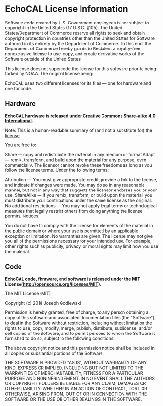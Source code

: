 EchoCAL License Information
============================

Software code created by U.S. Government employees is not subject to copyright in the United States (17 U.S.C. §105). 
The United States/Department of Commerce reserve all rights to seek and obtain copyright protection in countries other 
than the United States for Software authored in its entirety by the Department of Commerce. To this end, the Department 
of Commerce hereby grants to Recipient a royalty-free, nonexclusive license to use, copy, and create derivative works of 
the Software outside of the United States.

This license does not supercede the license for this software prior to being forked by NOAA.  The original license being:

EchoCAL uses two different licenses for its files — one for hardware and one for code.

Hardware
---------

**EchoCAL hardware is released under [Creative Commons Share-alike 4.0 International](http://creativecommons.org/licenses/by-sa/4.0/).**

Note: This is a human-readable summary of (and not a substitute for) the [license](http://creativecommons.org/licenses/by-sa/4.0/legalcode).

You are free to:

Share — copy and redistribute the material in any medium or format
Adapt — remix, transform, and build upon the material
for any purpose, even commercially.
The licensor cannot revoke these freedoms as long as you follow the license terms.
Under the following terms:

Attribution — You must give appropriate credit, provide a link to the license, and indicate if changes were made. You may do so in any reasonable manner, but not in any way that suggests the licensor endorses you or your use.
ShareAlike — If you remix, transform, or build upon the material, you must distribute your contributions under the same license as the original.
No additional restrictions — You may not apply legal terms or technological measures that legally restrict others from doing anything the license permits.
Notices:

You do not have to comply with the license for elements of the material in the public domain or where your use is permitted by an applicable exception or limitation.
No warranties are given. The license may not give you all of the permissions necessary for your intended use. For example, other rights such as publicity, privacy, or moral rights may limit how you use the material.


Code
--------

**EchoCAL code, firmware, and software is released under the MIT License(http://opensource.org/licenses/MIT).**

The MIT License (MIT)

Copyright (c) 2018 Joseph Godlewski

Permission is hereby granted, free of charge, to any person obtaining a copy
of this software and associated documentation files (the "Software"), to deal
in the Software without restriction, including without limitation the rights
to use, copy, modify, merge, publish, distribute, sublicense, and/or sell
copies of the Software, and to permit persons to whom the Software is
furnished to do so, subject to the following conditions:

The above copyright notice and this permission notice shall be included in all
copies or substantial portions of the Software.

THE SOFTWARE IS PROVIDED "AS IS", WITHOUT WARRANTY OF ANY KIND, EXPRESS OR
IMPLIED, INCLUDING BUT NOT LIMITED TO THE WARRANTIES OF MERCHANTABILITY,
FITNESS FOR A PARTICULAR PURPOSE AND NONINFRINGEMENT. IN NO EVENT SHALL THE
AUTHORS OR COPYRIGHT HOLDERS BE LIABLE FOR ANY CLAIM, DAMAGES OR OTHER
LIABILITY, WHETHER IN AN ACTION OF CONTRACT, TORT OR OTHERWISE, ARISING FROM,
OUT OF OR IN CONNECTION WITH THE SOFTWARE OR THE USE OR OTHER DEALINGS IN THE
SOFTWARE.
